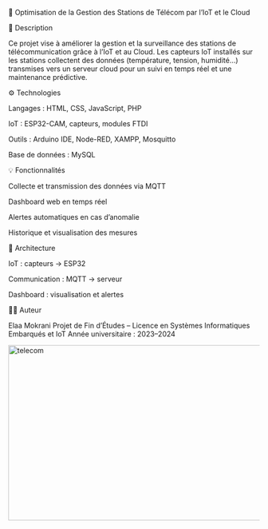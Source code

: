 📡 Optimisation de la Gestion des Stations de Télécom par l’IoT et le Cloud

🧠 Description

Ce projet vise à améliorer la gestion et la surveillance des stations de télécommunication grâce à l’IoT et au Cloud.
Les capteurs IoT installés sur les stations collectent des données (température, tension, humidité…) transmises vers un serveur cloud pour un suivi en temps réel et une maintenance prédictive.

⚙️ Technologies

Langages : HTML, CSS, JavaScript, PHP

IoT : ESP32-CAM, capteurs, modules FTDI

Outils : Arduino IDE, Node-RED, XAMPP, Mosquitto

Base de données : MySQL

💡 Fonctionnalités

Collecte et transmission des données via MQTT

Dashboard web en temps réel

Alertes automatiques en cas d’anomalie

Historique et visualisation des mesures

🧰 Architecture

IoT : capteurs → ESP32

Communication : MQTT → serveur

Dashboard : visualisation et alertes

👩‍💻 Auteur

Elaa Mokrani
Projet de Fin d’Études – Licence en Systèmes Informatiques Embarqués et IoT
Année universitaire : 2023–2024


<img width="617" height="351" alt="telecom" src="https://github.com/user-attachments/assets/912b397a-ee47-4376-a00f-9fbee5bd3a4f" />
